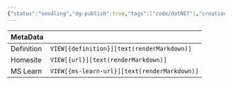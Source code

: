 ```yaml
---
{"status":"seedling","dg-publish":true,"tags":["code/dotNET"],"creation_date":"2024-05-06 14:00","definition":"undefined","ms-learn-url":"undefined","url":"undefined","aliases":null,"permalink":"/code/entity-framework/","dgPassFrontmatter":true}
---
```



| MetaData   |                                              |
| ---------- | -------------------------------------------- |
| Definition | `VIEW[{definition}][text(renderMarkdown)]`   |
| Homesite   | `VIEW[{url}][text(renderMarkdown)]`          |
| MS Learn   | `VIEW[{ms-learn-url}][text(renderMarkdown)]` |
